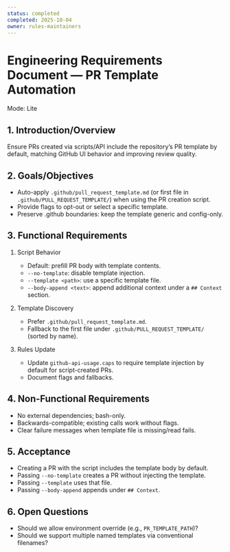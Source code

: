 ```yaml
---
status: completed
completed: 2025-10-04
owner: rules-maintainers
---
```


# Engineering Requirements Document — PR Template Automation

Mode: Lite

## 1. Introduction/Overview

Ensure PRs created via scripts/API include the repository’s PR template by default, matching GitHub UI behavior and improving review quality.

## 2. Goals/Objectives

- Auto-apply `.github/pull_request_template.md` (or first file in `.github/PULL_REQUEST_TEMPLATE/`) when using the PR creation script.
- Provide flags to opt-out or select a specific template.
- Preserve .github boundaries: keep the template generic and config-only.

## 3. Functional Requirements

1. Script Behavior
   - Default: prefill PR body with template contents.
   - `--no-template`: disable template injection.
   - `--template <path>`: use a specific template file.
   - `--body-append <text>`: append additional context under a `## Context` section.

2. Template Discovery
   - Prefer `.github/pull_request_template.md`.
   - Fallback to the first file under `.github/PULL_REQUEST_TEMPLATE/` (sorted by name).

3. Rules Update
   - Update `github-api-usage.caps` to require template injection by default for script-created PRs.
   - Document flags and fallbacks.

## 4. Non-Functional Requirements

- No external dependencies; bash-only.
- Backwards-compatible; existing calls work without flags.
- Clear failure messages when template file is missing/read fails.

## 5. Acceptance

- Creating a PR with the script includes the template body by default.
- Passing `--no-template` creates a PR without injecting the template.
- Passing `--template` uses that file.
- Passing `--body-append` appends under `## Context`.

## 6. Open Questions

- Should we allow environment override (e.g., `PR_TEMPLATE_PATH`)?
- Should we support multiple named templates via conventional filenames?
